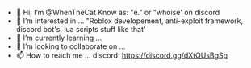 - 👋 Hi, I’m @WhenTheCat Know as: "e." or "whoise' on discord
- 👀 I’m interested in ... "Roblox developement, anti-exploit framework, discord bot's, lua scripts stuff like that'
- 🌱 I’m currently learning ...
- 💞️ I’m looking to collaborate on ...
- 📫 How to reach me ... discord: https://discord.gg/dXtQUsBgSp

<!---
WhenTheCat/WhenTheCat is a ✨ special ✨ repository because its `README.md` (this file) appears on your GitHub profile.
You can click the Preview link to take a look at your changes.
--->
